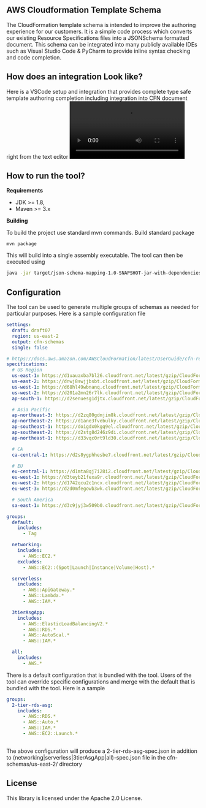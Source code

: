 ## AWS Cloudformation Template Schema

The CloudFormation template schema is intended to improve the authoring experience for our customers. 
It is a simple code process which converts our existing Resource Specifications files into a 
JSONSchema formatted document. This schema can be integrated into many publicly available IDEs 
such as Visual Studio Code & PyCharm to provide inline syntax checking and code completion.

## How does an integration Look like?

Here is a VSCode setup and integration that provides complete type safe template authoring completion including integration into CFN document 
right from the text editor
![VSCode](docs/images/VSCodeYAML.mp4)

## How to run the tool?

**Requirements**

- JDK >= 1.8, 
- Maven >= 3.x

**Building**

To build the project use standard mvn commands. Build standard package 

```
mvn package 
```

This will build into a single assembly executable. The tool can then be executed using 

```sh
java -jar target/json-schema-mapping-1.0-SNAPSHOT-jar-with-dependencies.jar
```

## Configuration 

The tool can be used to generate multiple groups of schemas as needed for particular purposes. Here is a sample
configuration file

```yaml
settings:
  draft: draft07
  region: us-east-2
  output: cfn-schemas
  single: false

# https://docs.aws.amazon.com/AWSCloudFormation/latest/UserGuide/cfn-resource-specification.html
specifications:
  # US Region
  us-east-1: https://d1uauaxba7bl26.cloudfront.net/latest/gzip/CloudFormationResourceSpecification.json
  us-east-2: https://dnwj8swjjbsbt.cloudfront.net/latest/gzip/CloudFormationResourceSpecification.json
  us-west-1: https://d68hl49wbnanq.cloudfront.net/latest/gzip/CloudFormationResourceSpecification.json
  us-west-2: https://d201a2mn26r7lk.cloudfront.net/latest/gzip/CloudFormationResourceSpecification.json
  ap-south-1: https://d2senuesg1djtx.cloudfront.net/latest/gzip/CloudFormationResourceSpecification.json

  # Asia Pacific
  ap-northeast-3: https://d2zq80gdmjim8k.cloudfront.net/latest/gzip/CloudFormationResourceSpecification.json
  ap-northeast-2: https://d1ane3fvebulky.cloudfront.net/latest/gzip/CloudFormationResourceSpecification.json
  ap-southeast-1: https://doigdx0kgq9el.cloudfront.net/latest/gzip/CloudFormationResourceSpecification.json
  ap-southeast-2: https://d2stg8d246z9di.cloudfront.net/latest/gzip/CloudFormationResourceSpecification.json
  ap-northeast-1: https://d33vqc0rt9ld30.cloudfront.net/latest/gzip/CloudFormationResourceSpecification.json

  # CA
  ca-central-1: https://d2s8ygphhesbe7.cloudfront.net/latest/gzip/CloudFormationResourceSpecification.json

  # EU
  eu-central-1: https://d1mta8qj7i28i2.cloudfront.net/latest/gzip/CloudFormationResourceSpecification.json
  eu-west-1: https://d3teyb21fexa9r.cloudfront.net/latest/gzip/CloudFormationResourceSpecification.json
  eu-west-2: https://d1742qcu2c1ncx.cloudfront.net/latest/gzip/CloudFormationResourceSpecification.json
  eu-west-3: https://d2d0mfegowb3wk.cloudfront.net/latest/gzip/CloudFormationResourceSpecification.json

  # South America
  sa-east-1: https://d3c9jyj3w509b0.cloudfront.net/latest/gzip/CloudFormationResourceSpecification.json

groups:
  default:
    includes:
      - Tag

  networking:
    includes:
      - AWS::EC2.*
    excludes:
      - AWS::EC2::(Spot|Launch|Instance|Volume|Host).*

  serverless:
    includes:
      - AWS::ApiGateway.*
      - AWS::Lambda.*
      - AWS::IAM.*

  3tierAsgApp:
    includes:
      - AWS::ElasticLoadBalancingV2.*
      - AWS::RDS.*
      - AWS::AutoScal.*
      - AWS::IAM.*

  all:
    includes:
      - AWS.*

```

There is a default configuration that is bundled with the tool. Users of the tool can 
override specific configurations and merge with the default that is bundled with the tool. Here is a sample 

```yaml
groups:
  2-tier-rds-asg:
    includes:
      - AWS::RDS.*
      - AWS::Auto.*
      - AWS::IAM.*
      - AWS::EC2::Launch.*
      

```

The above configuration will produce a 2-tier-rds-asg-spec.json in addition to (networking|serverless|3tierAsgApp|all)-spec.json 
file in the cfn-schemas/us-east-2/ directory

## License

This library is licensed under the Apache 2.0 License. 
